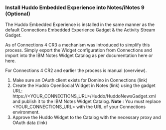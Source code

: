 ### Install Huddo Embedded Experience into Notes/iNotes 9 (Optional)

The Huddo Embedded Experience is installed in the same manner as the default Connections Embedded Experience Gadget & the Activity Stream Gadget.

As of Connections 4 CR3 a mechanism was introduced to simplify this process. Simply export the Widget configuration from Connections and import into the IBM
Notes Widget Catalog as per documentation here or here.

For Connections 4 CR2 and earlier the process is manual (overview).

1. Make sure an OAuth client exists for Domino in Connections (link)
2. Create the Huddo OpenSocial Widget in Notes (link) using the gadget URL: https://<YOUR_CONNECTIONS_URL>/Huddo/HuddoNewsGadget.xml and publish it to the
    IBM Notes Widget Catalog. **Note** : You must replace <YOUR_CONNECTIONS_URL> with the URL of your Connections environment.
3. Approve the Huddo Widget to the Catalog with the necessary proxy and OAuth data (link)
